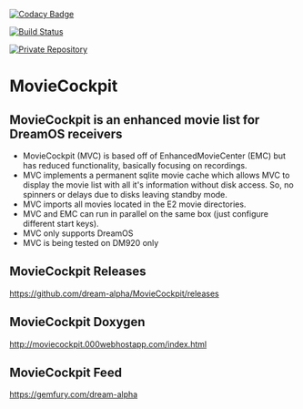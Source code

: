 [![Codacy Badge](https://api.codacy.com/project/badge/Grade/f351cf8d20254e80bac7b95e99c9c3f5)](https://www.codacy.com/app/swmaniacster/MovieCockpit?utm_source=github.com&amp;utm_medium=referral&amp;utm_content=dream-alpha/MovieCockpit&amp;utm_campaign=Badge_Grade)

[![Build Status](https://travis-ci.org/dream-alpha/MovieCockpit.svg?branch=master)](https://travis-ci.org/dream-alpha/MovieCockpit)

<a href="https://gemfury.com/f/partner">
  <img src="https://badge.fury.io/fp/gemfury.svg" alt="Private Repository">
</a>

# MovieCockpit
## MovieCockpit is an enhanced movie list for DreamOS receivers
- MovieCockpit (MVC) is based off of EnhancedMovieCenter (EMC) but has reduced functionality, basically focusing on recordings.
- MVC implements a permanent sqlite movie cache which allows MVC to display the movie list with all it's information without disk access. So, no spinners or delays due to disks leaving standby mode.
- MVC imports all movies located in the E2 movie directories.
- MVC and EMC can run in parallel on the same box (just configure different start keys).
- MVC only supports DreamOS
- MVC is being tested on DM920 only
## MovieCockpit Releases
https://github.com/dream-alpha/MovieCockpit/releases
## MovieCockpit Doxygen
http://moviecockpit.000webhostapp.com/index.html
## MovieCockpit Feed
https://gemfury.com/dream-alpha
